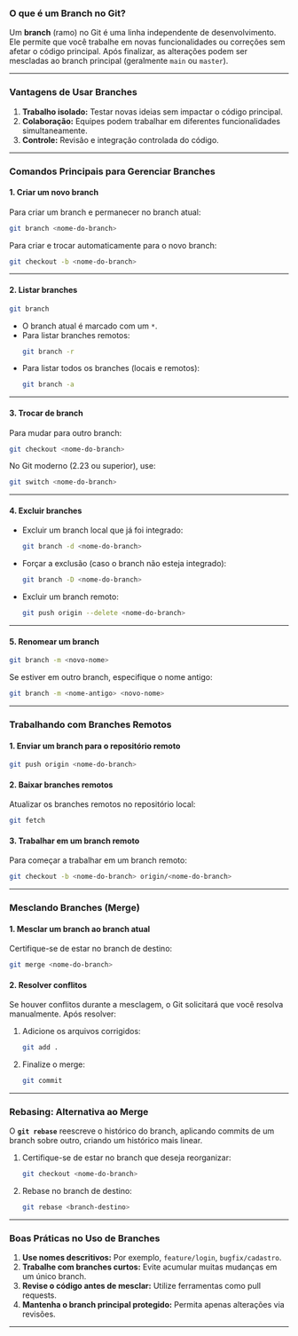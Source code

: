 ### **O que é um Branch no Git?**

Um **branch** (ramo) no Git é uma linha independente de desenvolvimento. Ele permite que você trabalhe em novas funcionalidades ou correções sem afetar o código principal. Após finalizar, as alterações podem ser mescladas ao branch principal (geralmente `main` ou `master`).

---

### **Vantagens de Usar Branches**
1. **Trabalho isolado:** Testar novas ideias sem impactar o código principal.
2. **Colaboração:** Equipes podem trabalhar em diferentes funcionalidades simultaneamente.
3. **Controle:** Revisão e integração controlada do código.

---

### **Comandos Principais para Gerenciar Branches**

#### **1. Criar um novo branch**
Para criar um branch e permanecer no branch atual:
```bash
git branch <nome-do-branch>
```

Para criar e trocar automaticamente para o novo branch:
```bash
git checkout -b <nome-do-branch>
```

---

#### **2. Listar branches**
```bash
git branch
```
- O branch atual é marcado com um `*`.
- Para listar branches remotos:
  ```bash
  git branch -r
  ```
- Para listar todos os branches (locais e remotos):
  ```bash
  git branch -a
  ```

---

#### **3. Trocar de branch**
Para mudar para outro branch:
```bash
git checkout <nome-do-branch>
```

No Git moderno (2.23 ou superior), use:
```bash
git switch <nome-do-branch>
```

---

#### **4. Excluir branches**
- Excluir um branch local que já foi integrado:
  ```bash
  git branch -d <nome-do-branch>
  ```
- Forçar a exclusão (caso o branch não esteja integrado):
  ```bash
  git branch -D <nome-do-branch>
  ```
- Excluir um branch remoto:
  ```bash
  git push origin --delete <nome-do-branch>
  ```

---

#### **5. Renomear um branch**
```bash
git branch -m <novo-nome>
```
Se estiver em outro branch, especifique o nome antigo:
```bash
git branch -m <nome-antigo> <novo-nome>
```

---

### **Trabalhando com Branches Remotos**

#### **1. Enviar um branch para o repositório remoto**
```bash
git push origin <nome-do-branch>
```

#### **2. Baixar branches remotos**
Atualizar os branches remotos no repositório local:
```bash
git fetch
```

#### **3. Trabalhar em um branch remoto**
Para começar a trabalhar em um branch remoto:
```bash
git checkout -b <nome-do-branch> origin/<nome-do-branch>
```

---

### **Mesclando Branches (Merge)**

#### **1. Mesclar um branch ao branch atual**
Certifique-se de estar no branch de destino:
```bash
git merge <nome-do-branch>
```

#### **2. Resolver conflitos**
Se houver conflitos durante a mesclagem, o Git solicitará que você resolva manualmente. Após resolver:
1. Adicione os arquivos corrigidos:
   ```bash
   git add .
   ```
2. Finalize o merge:
   ```bash
   git commit
   ```

---

### **Rebasing: Alternativa ao Merge**
O **`git rebase`** reescreve o histórico do branch, aplicando commits de um branch sobre outro, criando um histórico mais linear.

1. Certifique-se de estar no branch que deseja reorganizar:
   ```bash
   git checkout <nome-do-branch>
   ```
2. Rebase no branch de destino:
   ```bash
   git rebase <branch-destino>
   ```

---

### **Boas Práticas no Uso de Branches**
1. **Use nomes descritivos:** Por exemplo, `feature/login`, `bugfix/cadastro`.
2. **Trabalhe com branches curtos:** Evite acumular muitas mudanças em um único branch.
3. **Revise o código antes de mesclar:** Utilize ferramentas como pull requests.
4. **Mantenha o branch principal protegido:** Permita apenas alterações via revisões.

---
